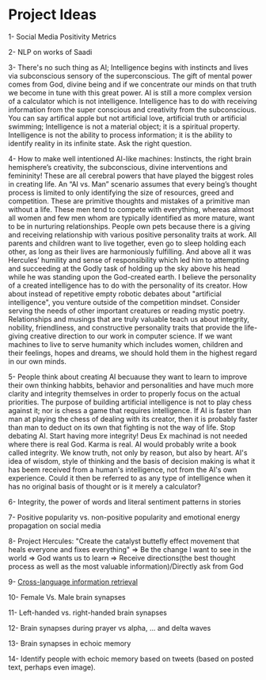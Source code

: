 # Project Ideas

1- Social Media Positivity Metrics

2- NLP on works of Saadi

3- There's no such thing as AI; Intelligence begins with instincts and lives via subconscious sensory of the superconscious. The gift of mental power comes from God, divine being and if we concentrate our minds on that truth we become in tune with this great power. AI is still a more complex version of a calculator which is not intelligence. Intelligence has to do with receiving information from the super conscious and creativity from the subconscious. You can say artifical apple but not artificial love, artificial truth or artificial swimming; Intelligence is not a material object; it is a spiritual property. Intelligence is not the ability to process information; it is the ability to identify reality in its infinite state. Ask the right question.

4- How to make well intentioned AI-like machines: Instincts, the right brain hemisphere’s creativity, the subconscious, divine interventions and femininity! These are all cerebral powers that have played the biggest roles in creating life. An “AI vs. Man” scenario assumes that every being’s thought process is limited to only identifying the size of resources, greed and competition. These are primitive thoughts and mistakes of a primitive man without a life. These men tend to compete with everything, whereas almost all women and few men whom are typically identified as more mature, want to be in nurturing relationships. People own pets because there is a giving and receiving relationship with various positive personality traits at work. All parents and children want to live together, even go to sleep holding each other, as long as their lives are harmoniously fulfilling. And above all it was Hercules’ humility and sense of responsibility which led him to attempting and succeeding at the Godly task of holding up the sky above his head while he was standing upon the God-created earth. I believe the personality of a created intelligence has to do with the personality of its creator. How about instead of repetitive empty robotic debates about "artificial intelligence", you venture outside of the competition mindset. Consider serving the needs of other important creatures or reading mystic poetry. Relationships and musings that are truly valuable teach us about integrity, nobility, friendliness, and constructive personality traits that provide the life-giving creative direction to our work in computer science. If we want machines to live to serve humanity which includes women, children and their feelings, hopes and dreams, we should hold them in the highest regard in our own minds.

5- People think about creating AI becuause they want to learn to improve their own thinking habbits, behavior and personalities and have much more clarity and integrity themselves in order to properly focus on the actual priorities. The purpose of building artificial intelligence is not to play chess against it; nor is chess a game that requires intelligence. If AI is faster than man at playing the chess of dealing with its creator, then it is probably faster than man to deduct on its own that fighting is not the way of life. Stop debating AI. Start having more integrity! Deus Ex machinad is not needed where there is real God. Karma is real. AI would probably write a book called integrity. We know truth, not only by reason, but also by heart. AI's idea of wisdom, style of thinking and the basis of decision making is what it has beem received from a human's intelligence, not from the AI's own experience. Could it then be referred to as any type of intelligence when it has no original basis of thought or is it merely a calculator?

6- Integrity, the power of words and literal sentiment patterns in stories

7- Positive popularity vs. non-positive popularity and emotional energy propagation on social media

8- Project Hercules: "Create the catalyst buttefly effect movement that heals everyone and fixes everything" => Be the change I want to see in the world => God wants us to learn => Receive directions(the best thought process as well as the most valuable information)/Directly ask from God

9- <a href="https://en.wikipedia.org/wiki/Cross-language_information_retrieval">Cross-language information retrieval</a>

10- Female Vs. Male brain synapses

11- Left-handed vs. right-handed brain synapses

12- Brain synapses during prayer vs alpha, ... and delta waves

13- Brain synapses in echoic memory

14- Identify people with echoic memory based on tweets (based on posted text, perhaps even image).
